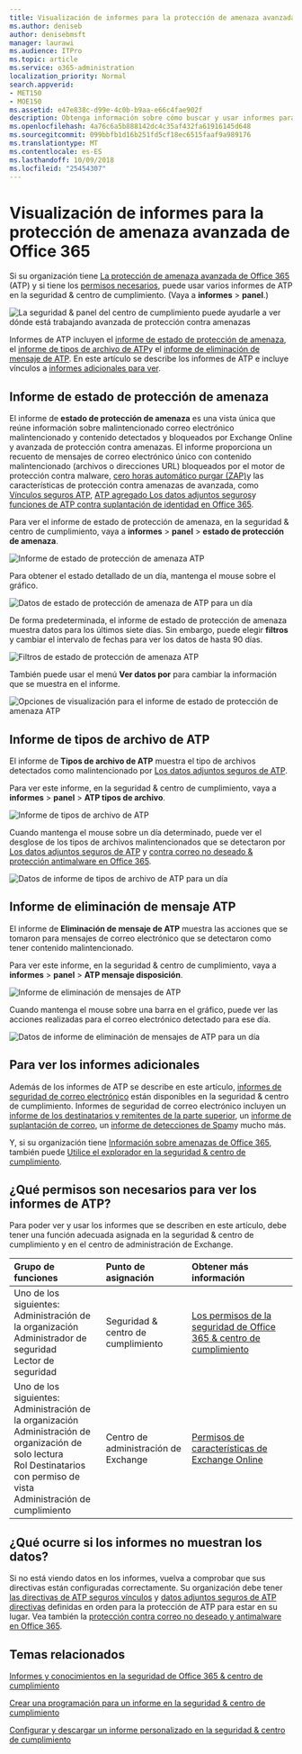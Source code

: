 ```yaml
---
title: Visualización de informes para la protección de amenaza avanzada de Office 365
ms.author: deniseb
author: denisebmsft
manager: laurawi
ms.audience: ITPro
ms.topic: article
ms.service: o365-administration
localization_priority: Normal
search.appverid:
- MET150
- MOE150
ms.assetid: e47e838c-d99e-4c0b-b9aa-e66c4fae902f
description: Obtenga información sobre cómo buscar y usar informes para Office 365 avanzada protección contra amenazas en la seguridad &amp; centro de cumplimiento.
ms.openlocfilehash: 4a76c6a5b888142dc4c35af432fa61916145d648
ms.sourcegitcommit: 099bbfb1d16b251fd5cf18ec6515faaf9a989176
ms.translationtype: MT
ms.contentlocale: es-ES
ms.lasthandoff: 10/09/2018
ms.locfileid: "25454307"
---
```

# <a name="view-reports-for-office-365-advanced-threat-protection"></a>Visualización de informes para la protección de amenaza avanzada de Office 365

Si su organización tiene [La protección de amenaza avanzada de Office 365](office-365-atp.md) (ATP) y si tiene los [permisos necesarios](#what-permissions-are-needed-to-view-these-reports), puede usar varios informes de ATP en la seguridad &amp; centro de cumplimiento. (Vaya a **informes** \> **panel**.)
  
![La seguridad &amp; panel del centro de cumplimiento puede ayudarle a ver dónde está trabajando avanzada de protección contra amenazas](media/6b213d34-adbb-44af-8549-be9a7e2db087.png)
  
Informes de ATP incluyen el [informe de estado de protección de amenaza](#threat-protection-status-report), el [informe de tipos de archivo de ATP](#atp-file-types-report)y el [informe de eliminación de mensaje de ATP](#atp-message-disposition-report). En este artículo se describe los informes de ATP e incluye vínculos a [informes adicionales para ver](#additional-reports-to-view).
  
## <a name="threat-protection-status-report"></a>Informe de estado de protección de amenaza

El informe de **estado de protección de amenaza** es una vista única que reúne información sobre malintencionado correo electrónico malintencionado y contenido detectados y bloqueados por Exchange Online y avanzada de protección contra amenazas. El informe proporciona un recuento de mensajes de correo electrónico único con contenido malintencionado (archivos o direcciones URL) bloqueados por el motor de protección contra malware, [cero horas automático purgar (ZAP)](zero-hour-auto-purge.md)y las características de protección contra amenazas de avanzada, como [Vínculos seguros ATP](atp-safe-links.md), [ATP agregado Los datos adjuntos seguros](atp-safe-attachments.md)y [funciones de ATP contra suplantación de identidad en Office 365](atp-anti-phishing.md).
  
Para ver el informe de estado de protección de amenaza, en la seguridad &amp; centro de cumplimiento, vaya a **informes** \> **panel** \> **estado de protección de amenaza**.
  
![Informe de estado de protección de amenaza ATP](media/6bdd41eb-62e0-423b-9fd4-d1d5baf0cbd5.png)
  
Para obtener el estado detallado de un día, mantenga el mouse sobre el gráfico.
  
![Datos de estado de protección de amenaza de ATP para un día](media/d5c2c6ad-c002-4985-a032-c866e46fdea8.png)
  
De forma predeterminada, el informe de estado de protección de amenaza muestra datos para los últimos siete días. Sin embargo, puede elegir **filtros** y cambiar el intervalo de fechas para ver los datos de hasta 90 días. 
  
![Filtros de estado de protección de amenaza ATP](media/4f703369-642b-402b-9758-b9c828283410.png)
  
También puede usar el menú **Ver datos por** para cambiar la información que se muestra en el informe. 
  
![Opciones de visualización para el informe de estado de protección de amenaza ATP](media/4959bf8c-d192-4542-b00b-184e101e7513.png)
  
## <a name="atp-file-types-report"></a>Informe de tipos de archivo de ATP

El informe de **Tipos de archivo de ATP** muestra el tipo de archivos detectados como malintencionado por [Los datos adjuntos seguros de ATP](atp-safe-attachments.md).
  
Para ver este informe, en la seguridad &amp; centro de cumplimiento, vaya a **informes** \> **panel** \> **ATP tipos de archivo**.
  
![Informe de tipos de archivo de ATP](media/6e3f5d33-79aa-4b2d-938c-6ef135d9e54c.png)
  
Cuando mantenga el mouse sobre un día determinado, puede ver el desglose de los tipos de archivos malintencionados que se detectaron por [Los datos adjuntos seguros de ATP](atp-safe-attachments.md) y [contra correo no deseado &amp; protección antimalware en Office 365](anti-spam-and-anti-malware-protection.md).
  
![Datos de informe de tipos de archivo de ATP para un día](media/10d18428-699a-41d2-a73e-be3a8214ada1.png)
  
## <a name="atp-message-disposition-report"></a>Informe de eliminación de mensaje ATP

El informe de **Eliminación de mensaje de ATP** muestra las acciones que se tomaron para mensajes de correo electrónico que se detectaron como tener contenido malintencionado. 
  
Para ver este informe, en la seguridad &amp; centro de cumplimiento, vaya a **informes** \> **panel** \> **ATP mensaje disposición**.
  
![Informe de eliminación de mensajes de ATP](media/b0ff65c4-53d3-496d-bafa-8937a5eb69e5.png)
  
Cuando mantenga el mouse sobre una barra en el gráfico, puede ver las acciones realizadas para el correo electrónico detectado para ese día.
  
![Datos de informe de eliminación de mensajes de ATP para un día](media/68d2beb8-4b30-48c4-8ba6-5e8ab88ae456.png)
  
## <a name="additional-reports-to-view"></a>Para ver los informes adicionales

Además de los informes de ATP se describe en este artículo, [informes de seguridad de correo electrónico](view-email-security-reports.md) están disponibles en la seguridad &amp; centro de cumplimiento. Informes de seguridad de correo electrónico incluyen un [informe de los destinatarios y remitentes de la parte superior](view-email-security-reports.md#top-senders-and-recipients-report), un [informe de suplantación de correo](view-email-security-reports.md#spoof-mail-report), un [informe de detecciones de Spam](view-email-security-reports.md#spam-detections-report)y mucho más.
  
Y, si su organización tiene [Información sobre amenazas de Office 365](office-365-ti.md), también puede [Utilice el explorador en la seguridad &amp; centro de cumplimiento](use-explorer-in-security-and-compliance.md).
  
## <a name="what-permissions-are-needed-to-view-the-atp-reports"></a>¿Qué permisos son necesarios para ver los informes de ATP?

Para poder ver y usar los informes que se describen en este artículo, debe tener una función adecuada asignada en la seguridad &amp; centro de cumplimiento y en el centro de administración de Exchange.
  
|**Grupo de funciones**|**Punto de asignación**|**Obtener más información**|
|:-----|:-----|:-----|
| Uno de los siguientes:  <br/>  Administración de la organización  <br/>  Administrador de seguridad  <br/>  Lector de seguridad  <br/> |Seguridad &amp; centro de cumplimiento  <br/> |[Los permisos de la seguridad de Office 365 &amp; centro de cumplimiento](permissions-in-the-security-and-compliance-center.md) <br/> |
| Uno de los siguientes:  <br/>  Administración de la organización  <br/>  Administración de organización de solo lectura  <br/>  Rol Destinatarios con permiso de vista  <br/>  Administración de cumplimiento  <br/> |Centro de administración de Exchange  <br/> |[Permisos de características de Exchange Online](https://technet.microsoft.com/library/jj200673%28v=exchg.150%29.aspx) <br/> |
   
## <a name="what-if-the-reports-arent-showing-data"></a>¿Qué ocurre si los informes no muestran los datos?

Si no está viendo datos en los informes, vuelva a comprobar que sus directivas están configuradas correctamente. Su organización debe tener [las directivas de ATP seguros vínculos](set-up-atp-safe-links-policies.md) y [datos adjuntos seguros de ATP directivas](set-up-atp-safe-attachments-policies.md) definidas en orden para la protección de ATP para estar en su lugar. Vea también la [protección contra correo no deseado y antimalware en Office 365](anti-spam-and-anti-malware-protection.md).
  
## <a name="related-topics"></a>Temas relacionados

[Informes y conocimientos en la seguridad de Office 365 &amp; centro de cumplimiento](reports-and-insights-in-security-and-compliance.md)
  
[Crear una programación para un informe en la seguridad &amp; centro de cumplimiento](create-a-schedule-for-a-report.md)
  
[Configurar y descargar un informe personalizado en la seguridad &amp; centro de cumplimiento](set-up-and-download-a-custom-report.md)
  


